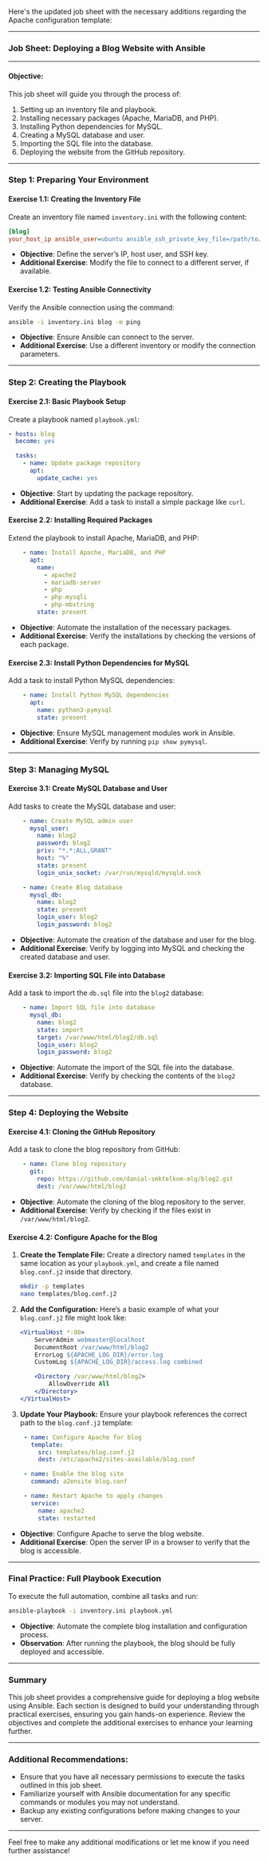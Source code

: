 
Here's the updated job sheet with the necessary additions regarding the Apache configuration template:

---

### **Job Sheet: Deploying a Blog Website with Ansible**

---

#### **Objective:**
This job sheet will guide you through the process of:
1. Setting up an inventory file and playbook.
2. Installing necessary packages (Apache, MariaDB, and PHP).
3. Installing Python dependencies for MySQL.
4. Creating a MySQL database and user.
5. Importing the SQL file into the database.
6. Deploying the website from the GitHub repository.

---

### **Step 1: Preparing Your Environment**

#### **Exercise 1.1: Creating the Inventory File**

Create an inventory file named `inventory.ini` with the following content:
```ini
[blog]
your_host_ip ansible_user=ubuntu ansible_ssh_private_key_file=/path/to/private/key.pem
```
- **Objective**: Define the server’s IP, host user, and SSH key.
- **Additional Exercise**: Modify the file to connect to a different server, if available.

#### **Exercise 1.2: Testing Ansible Connectivity**

Verify the Ansible connection using the command:
```bash
ansible -i inventory.ini blog -m ping
```
- **Objective**: Ensure Ansible can connect to the server.
- **Additional Exercise**: Use a different inventory or modify the connection parameters.

---

### **Step 2: Creating the Playbook**

#### **Exercise 2.1: Basic Playbook Setup**

Create a playbook named `playbook.yml`:
```yaml
- hosts: blog
  become: yes

  tasks:
    - name: Update package repository
      apt:
        update_cache: yes
```
- **Objective**: Start by updating the package repository.
- **Additional Exercise**: Add a task to install a simple package like `curl`.

#### **Exercise 2.2: Installing Required Packages**

Extend the playbook to install Apache, MariaDB, and PHP:
```yaml
    - name: Install Apache, MariaDB, and PHP
      apt:
        name:
          - apache2
          - mariadb-server
          - php
          - php-mysqli
          - php-mbstring
        state: present
```
- **Objective**: Automate the installation of the necessary packages.
- **Additional Exercise**: Verify the installations by checking the versions of each package.

#### **Exercise 2.3: Install Python Dependencies for MySQL**

Add a task to install Python MySQL dependencies:
```yaml
    - name: Install Python MySQL dependencies
      apt:
        name: python3-pymysql
        state: present
```
- **Objective**: Ensure MySQL management modules work in Ansible.
- **Additional Exercise**: Verify by running `pip show pymysql`.

---

### **Step 3: Managing MySQL**

#### **Exercise 3.1: Create MySQL Database and User**

Add tasks to create the MySQL database and user:
```yaml
    - name: Create MySQL admin user
      mysql_user:
        name: blog2
        password: blog2
        priv: "*.*:ALL,GRANT"
        host: "%"
        state: present
        login_unix_socket: /var/run/mysqld/mysqld.sock

    - name: Create Blog database
      mysql_db:
        name: blog2
        state: present
        login_user: blog2
        login_password: blog2
```
- **Objective**: Automate the creation of the database and user for the blog.
- **Additional Exercise**: Verify by logging into MySQL and checking the created database and user.

#### **Exercise 3.2: Importing SQL File into Database**

Add a task to import the `db.sql` file into the `blog2` database:
```yaml
    - name: Import SQL file into database
      mysql_db:
        name: blog2
        state: import
        target: /var/www/html/blog2/db.sql
        login_user: blog2
        login_password: blog2
```
- **Objective**: Automate the import of the SQL file into the database.
- **Additional Exercise**: Verify by checking the contents of the `blog2` database.

---

### **Step 4: Deploying the Website**

#### **Exercise 4.1: Cloning the GitHub Repository**

Add a task to clone the blog repository from GitHub:
```yaml
    - name: Clone blog repository
      git:
        repo: https://github.com/danial-smktelkom-mlg/blog2.git
        dest: /var/www/html/blog2
```
- **Objective**: Automate the cloning of the blog repository to the server.
- **Additional Exercise**: Verify by checking if the files exist in `/var/www/html/blog2`.

#### **Exercise 4.2: Configure Apache for the Blog**

1. **Create the Template File:**
   Create a directory named `templates` in the same location as your `playbook.yml`, and create a file named `blog.conf.j2` inside that directory.

   ```bash
   mkdir -p templates
   nano templates/blog.conf.j2
   ```

2. **Add the Configuration:**
   Here’s a basic example of what your `blog.conf.j2` file might look like:

   ```apache
   <VirtualHost *:80>
       ServerAdmin webmaster@localhost
       DocumentRoot /var/www/html/blog2
       ErrorLog ${APACHE_LOG_DIR}/error.log
       CustomLog ${APACHE_LOG_DIR}/access.log combined

       <Directory /var/www/html/blog2>
           AllowOverride All
       </Directory>
   </VirtualHost>
   ```

3. **Update Your Playbook:**
   Ensure your playbook references the correct path to the `blog.conf.j2` template:

   ```yaml
    - name: Configure Apache for blog
      template:
        src: templates/blog.conf.j2
        dest: /etc/apache2/sites-available/blog.conf

    - name: Enable the blog site
      command: a2ensite blog.conf

    - name: Restart Apache to apply changes
      service:
        name: apache2
        state: restarted
   ```

- **Objective**: Configure Apache to serve the blog website.
- **Additional Exercise**: Open the server IP in a browser to verify that the blog is accessible.

---

### **Final Practice: Full Playbook Execution**

To execute the full automation, combine all tasks and run:
```bash
ansible-playbook -i inventory.ini playbook.yml
```
- **Objective**: Automate the complete blog installation and configuration process.
- **Observation**: After running the playbook, the blog should be fully deployed and accessible.

---

### **Summary**

This job sheet provides a comprehensive guide for deploying a blog website using Ansible. Each section is designed to build your understanding through practical exercises, ensuring you gain hands-on experience. Review the objectives and complete the additional exercises to enhance your learning further.

---

### **Additional Recommendations:**

- Ensure that you have all necessary permissions to execute the tasks outlined in this job sheet.
- Familiarize yourself with Ansible documentation for any specific commands or modules you may not understand.
- Backup any existing configurations before making changes to your server.

--- 

Feel free to make any additional modifications or let me know if you need further assistance!
